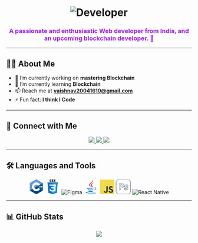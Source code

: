 <!-- Typing Animation -->
<h1 align="center">
  <img src="https://readme-typing-svg.demolab.com?font=Fira+Code&size=28&pause=1000&center=true&vCenter=true&width=600&color=A020F0&lines=Hi+👋,+I'm+Vaishnav+P+Ramesh;Web+Developer+from+India;Upcoming+Blockchain+Developer;Passionate+Learner+🚀" alt="Developer" />
</h1>

<h3 align="center" style="color:#A020F0;">A passionate and enthusiastic Web developer from India, and an upcoming blockchain developer. 🚀</h3>

---

## 👨‍💻 About Me
- 🔭 I’m currently working on **mastering Blockchain**  
- 🌱 I’m currently learning **Blockchain**  
- 📫 Reach me at **vaishnav20041610@gmail.com**  
- ⚡ Fun fact: **I think I Code**

---

## 🤝 Connect with Me
<p align="center">
  <a href="https://www.linkedin.com/in/vaishnav-p-ramesh/" target="_blank">
    <img src="https://img.shields.io/badge/LinkedIn-8A2BE2?style=for-the-badge&logo=linkedin&logoColor=white"/>
  </a>
  <a href="https://www.instagram.com/vais_hnav16/" target="_blank">
    <img src="https://img.shields.io/badge/Instagram-9B30FF?style=for-the-badge&logo=instagram&logoColor=white"/>
  </a>
  <a href="https://www.hackerrank.com/profile/vaishnav20041610" target="_blank">
    <img src="https://img.shields.io/badge/HackerRank-7A1FA2?style=for-the-badge&logo=hackerrank&logoColor=white"/>
  </a>
</p>

---

## 🛠 Languages and Tools
<p align="center">
  <img src="https://raw.githubusercontent.com/devicons/devicon/master/icons/cplusplus/cplusplus-original.svg" width="40" height="40" alt="C++" style="transition:transform 0.3s;" onmouseover="this.style.transform='scale(1.2)'" onmouseout="this.style.transform='scale(1)'" />
  <img src="https://raw.githubusercontent.com/devicons/devicon/master/icons/css3/css3-original-wordmark.svg" width="40" height="40" alt="CSS3" />
  <img src="https://www.vectorlogo.zone/logos/figma/figma-icon.svg" width="40" height="40" alt="Figma"/>
  <img src="https://raw.githubusercontent.com/devicons/devicon/master/icons/java/java-original.svg" width="40" height="40" alt="Java"/>
  <img src="https://raw.githubusercontent.com/devicons/devicon/master/icons/javascript/javascript-original.svg" width="40" height="40" alt="JavaScript"/>
  <img src="https://raw.githubusercontent.com/devicons/devicon/master/icons/photoshop/photoshop-line.svg" width="40" height="40" alt="Photoshop"/>
  <img src="https://reactnative.dev/img/header_logo.svg" width="40" height="40" alt="React Native"/>
</p>

---

## 📊 GitHub Stats
<p align="center">
  <img src=
